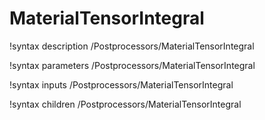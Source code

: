 <!-- MOOSE Documentation Stub: Remove this when content is added. -->

# MaterialTensorIntegral
!syntax description /Postprocessors/MaterialTensorIntegral

!syntax parameters /Postprocessors/MaterialTensorIntegral

!syntax inputs /Postprocessors/MaterialTensorIntegral

!syntax children /Postprocessors/MaterialTensorIntegral

